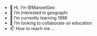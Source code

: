 - 👋 Hi, I’m @ManoelGeo
- 👀 I’m interested in geographi
- 🌱 I’m currently learning 1986
- 💞️ I’m looking to collaborate on education
- 📫 How to reach me ...

<!---
ManoelGeo/ManoelGeo is a ✨ special ✨ repository because its `README.md` (this file) appears on your GitHub profile.
You can click the Preview link to take a look at your changes.
--->
